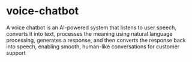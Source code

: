 # voice-chatbot
A voice chatbot is an AI-powered system that listens to user speech, converts it into text, processes the meaning using natural language processing, generates a response, and then converts the response back into speech, enabling smooth, human-like conversations for customer support
